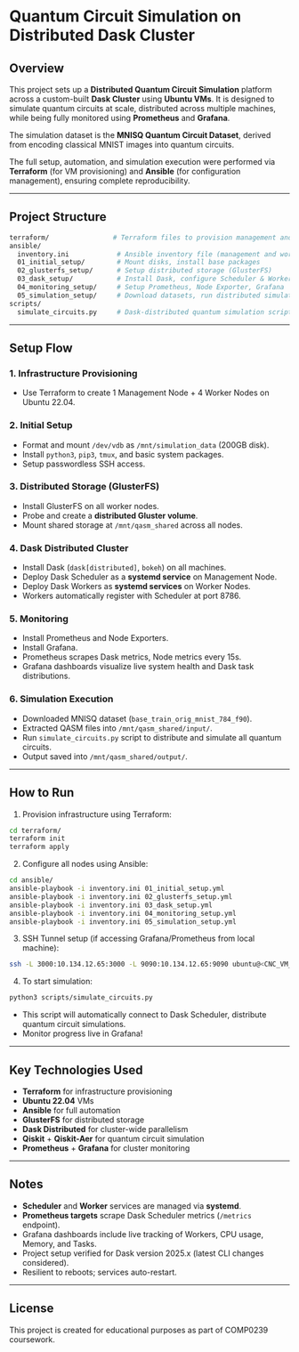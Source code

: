 # Quantum Circuit Simulation on Distributed Dask Cluster

## Overview

This project sets up a **Distributed Quantum Circuit Simulation** platform across a custom-built **Dask Cluster** using **Ubuntu VMs**. It is designed to simulate quantum circuits at scale, distributed across multiple machines, while being fully monitored using **Prometheus** and **Grafana**.

The simulation dataset is the **MNISQ Quantum Circuit Dataset**, derived from encoding classical MNIST images into quantum circuits.

The full setup, automation, and simulation execution were performed via **Terraform** (for VM provisioning) and **Ansible** (for configuration management), ensuring complete reproducibility.

---

## Project Structure

```bash
terraform/                # Terraform files to provision management and worker nodes
ansible/
  inventory.ini            # Ansible inventory file (management and worker nodes)
  01_initial_setup/        # Mount disks, install base packages
  02_glusterfs_setup/      # Setup distributed storage (GlusterFS)
  03_dask_setup/           # Install Dask, configure Scheduler & Workers (systemd)
  04_monitoring_setup/     # Setup Prometheus, Node Exporter, Grafana
  05_simulation_setup/     # Download datasets, run distributed simulation
scripts/
  simulate_circuits.py     # Dask-distributed quantum simulation script
```

---

## Setup Flow

### 1. Infrastructure Provisioning
- Use Terraform to create 1 Management Node + 4 Worker Nodes on Ubuntu 22.04.

### 2. Initial Setup
- Format and mount `/dev/vdb` as `/mnt/simulation_data` (200GB disk).
- Install `python3`, `pip3`, `tmux`, and basic system packages.
- Setup passwordless SSH access.

### 3. Distributed Storage (GlusterFS)
- Install GlusterFS on all worker nodes.
- Probe and create a **distributed Gluster volume**.
- Mount shared storage at `/mnt/qasm_shared` across all nodes.

### 4. Dask Distributed Cluster
- Install Dask (`dask[distributed]`, `bokeh`) on all machines.
- Deploy Dask Scheduler as a **systemd service** on Management Node.
- Deploy Dask Workers as **systemd services** on Worker Nodes.
- Workers automatically register with Scheduler at port 8786.

### 5. Monitoring
- Install Prometheus and Node Exporters.
- Install Grafana.
- Prometheus scrapes Dask metrics, Node metrics every 15s.
- Grafana dashboards visualize live system health and Dask task distributions.

### 6. Simulation Execution
- Downloaded MNISQ dataset (`base_train_orig_mnist_784_f90`).
- Extracted QASM files into `/mnt/qasm_shared/input/`.
- Run `simulate_circuits.py` script to distribute and simulate all quantum circuits.
- Output saved into `/mnt/qasm_shared/output/`.

---

## How to Run

1. Provision infrastructure using Terraform:
```bash
cd terraform/
terraform init
terraform apply
```

2. Configure all nodes using Ansible:
```bash
cd ansible/
ansible-playbook -i inventory.ini 01_initial_setup.yml
ansible-playbook -i inventory.ini 02_glusterfs_setup.yml
ansible-playbook -i inventory.ini 03_dask_setup.yml
ansible-playbook -i inventory.ini 04_monitoring_setup.yml
ansible-playbook -i inventory.ini 05_simulation_setup.yml
```

3. SSH Tunnel setup (if accessing Grafana/Prometheus from local machine):
```bash
ssh -L 3000:10.134.12.65:3000 -L 9090:10.134.12.65:9090 ubuntu@<CNC_VM_PUBLIC_IP>
```

4. To start simulation:
```bash
python3 scripts/simulate_circuits.py
```

- This script will automatically connect to Dask Scheduler, distribute quantum circuit simulations.
- Monitor progress live in Grafana!

---

## Key Technologies Used

- **Terraform** for infrastructure provisioning
- **Ubuntu 22.04** VMs
- **Ansible** for full automation
- **GlusterFS** for distributed storage
- **Dask Distributed** for cluster-wide parallelism
- **Qiskit** + **Qiskit-Aer** for quantum circuit simulation
- **Prometheus** + **Grafana** for cluster monitoring

---

## Notes

- **Scheduler** and **Worker** services are managed via **systemd**.
- **Prometheus targets** scrape Dask Scheduler metrics (`/metrics` endpoint).
- Grafana dashboards include live tracking of Workers, CPU usage, Memory, and Tasks.
- Project setup verified for Dask version 2025.x (latest CLI changes considered).
- Resilient to reboots; services auto-restart.

---

## License

This project is created for educational purposes as part of COMP0239 coursework.
